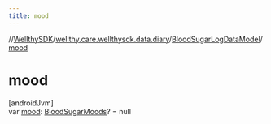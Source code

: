 ```yaml
---
title: mood
---
```

//[WellthySDK](../../../index.html)/[wellthy.care.wellthysdk.data.diary](../index.html)/[BloodSugarLogDataModel](index.html)/[mood](mood.html)



# mood



[androidJvm]\
var [mood](mood.html): [BloodSugarMoods](../-blood-sugar-moods/index.html)? = null




